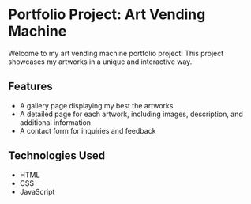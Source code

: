 # Portfolio Project: Art Vending Machine

Welcome to my art vending machine portfolio project! This project showcases my artworks in a unique and interactive way.

## Features

- A gallery page displaying my best the artworks
- A detailed page for each artwork, including images, description, and additional information
- A contact form for inquiries and feedback

## Technologies Used

- HTML
- CSS
- JavaScript
